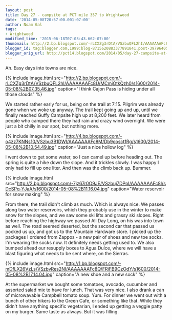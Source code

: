 ```yaml
---
layout: post
title: Day 27 - campsite at PCT mile 357 to Wrightwood
date: '2014-05-08T20:57:00.001-07:00'
author: Noam Gal
tags:
- Wrightwood
modified_time: '2015-06-18T07:03:43.662-07:00'
thumbnail: http://2.bp.blogspot.com/-rLCXZg3rDtA/VSzbuQFL2hI/AAAAAAAFc8U/MCmjOtkQzh0/s72-c/2014-05-08%2B07.35.46.jpg
blogger_id: tag:blogger.com,1999:blog-8715620883377891841.post-3979640515043808683
blogger_orig_url: http://pct14.blogspot.com/2014/05/day-27-campsite-at-pct-mile-357-to.html
---
```


Ah. Easy days into towns are nice.

{% include image.html src="http://2.bp.blogspot.com/-rLCXZg3rDtA/VSzbuQFL2hI/AAAAAAAFc8U/MCmjOtkQzh0/s1600/2014-05-08%2B07.35.46.jpg" caption="I think Cajon Pass is hiding under all those clouds" %}

We started rather early for us, being on the trail at 7:15. Pilgrim was already gone when we woke up anyway. The trail kept going up and up, until we finally reached Guffy Campsite high up at 8,200 feet. We later heard from people who camped there they had rain and crazy wind overnight. We were just a bit chilly in our spot, but nothing more.

{% include image.html src="http://4.bp.blogspot.com/-o4zz7KNNs10/VSzbu3B1DWI/AAAAAAAFc8M/Db9oosct1Rg/s1600/2014-05-08%2B10.54.49.jpg" caption="Just a nice hollow log" %}

I went down to get some water, so I can camel up before heading out. The spring is quite a hike down the slope. And it trickles slowly. I was happy I only had to fill up one liter. And then was the climb back up. Bummer.

{% include image.html src="http://2.bp.blogspot.com/-7jz67r0O9JE/VSzbuj7DPoI/AAAAAAAFc8I/sDcSPq-YJaA/s1600/2014-05-08%2B11.16.04.jpg" caption="Water reservoir for snow making" %}

From there, the trail didn't climb as much. Which is always nice. We passes along two water reservoirs, which they probably use in the winter to make snow for the slopes, and we saw some ski lifts and grassy ski slopes. Right before reaching the highway we passed All Day Long, on his was into town as well. The road seemed deserted, but the second car that passed us pocked us up, and got us to the Mountain Hardware store. I picked up the packages I ordered from Zappos - a new pair of shoes and new toe socks. I'm wearing the socks now. It definitely needs getting used to. We also bumped ahead our resupply boxes to Agua Dulce, where we will have a blast figuring what needs to be sent where, on the Sierras.

{% include image.html src="http://1.bp.blogspot.com/-mDfLX26VzLs/VSzbvRes2NI/AAAAAAAFc8Q/FRiFB9CzOdY/s1600/2014-05-08%2B17.14.04.jpg" caption="A new shoe and a new sock" %}

At the supermarket we bought some tomatoes, avocado, cucumber and assorted salad mix to have for lunch. That was very nice. I also drank a can of microwavable Campbell tomato soup. Yum. For dinner we went out with a bunch of other hikers to the Green Cafe, or something like that. While they didn't have anything specific vegetarian, I ended up getting a veggie patty on my burger. Same taste as always. But it was filling.
